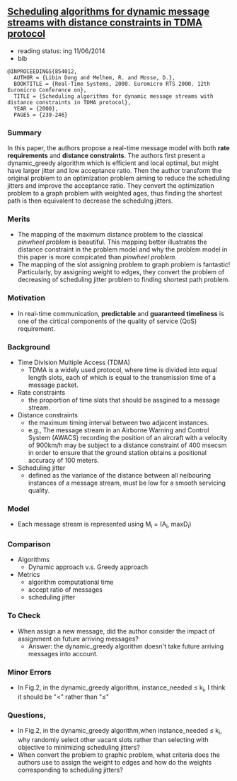 ## [Scheduling algorithms for dynamic message streams with distance constraints in TDMA protocol](http://ieeexplore.ieee.org/xpls/abs_all.jsp?arnumber=854012&tag=1)

- reading status: ing 11/06/2014
- bib
```
@INPROCEEDINGS{854012, 
  AUTHOR = {Libin Dong and Melhem, R. and Mosse, D.}, 
  BOOKTITLE = {Real-Time Systems, 2000. Euromicro RTS 2000. 12th Euromicro Conference on}, 
  TITLE = {Scheduling algorithms for dynamic message streams with distance constraints in TDMA protocol}, 
  YEAR = {2000}, 
  PAGES = {239-246}
```

### Summary
In this paper, the authors propose a real-time message model with both **rate requirements** and **distance constraints**. The authors first present a dynamic\_greedy algorithm which is efficient and local optimal, but might have larger jitter and low acceptance ratio. Then the author transform the original problem to an optimization problem aiming to reduce the scheduling jitters and improve the acceptance ratio. They convert the optimization problem to a graph problem with weighted ages, thus finding the shortest path is then equivalent to decrease the schedulng jitters.


### Merits
- The mapping of the maximum distance problem to the classical *pinwheel problem* is beautiful. This mapping better illustrates the distance constraint in the problem model and why the problem model in this paper is more compicated than *pinwheel problem*.
- The mapping of the slot assigning problem to graph problem is fantastic! Particularly, by assigning weight to edges, they convert the problem of decreasing of scheduling jitter problem to finding shortest path problem. 

### Motivation
- In real-time communication, **predictable** and **guaranteed timeliness** is one of the cirtical components of the quality of service (QoS) requirement.


### Background
- Time Division Multiple Access (TDMA)
  - TDMA is a widely used protocol, where time is divided into equal length slots, each of which is equal to the transmission time of a message packet.
- Rate constraints
  - the proportion of time slots that should be assgined to a message stream.
- Distance constraints
  - the maximum timing interval between two adjacent instances.
  - e.g., The message stream in an Airborne Warning and Control System (AWACS) recording the position of an aircraft with a velocity of 900km/h may be subject to a distance constraint of 400 msecsm in order to ensure that the ground station obtains a positional accuracy of 100 meters.
- Scheduling jitter
  - defined as the variance of the distance between all neibouring instances of a message stream, must be low for a smooth servicing quality.

### Model
- Each message stream is represented using M<sub>i</sub> = (A<sub>i</sub>, maxD<sub>i</sub>)

### Comparison
- Algorithms
  - Dynamic approach v.s. Greedy approach
- Metrics
  - algorithm computational time
  - accept ratio of messages
  - scheduling jitter
  
### To Check
- When assign a new message, did the author consider the impact of assignment on future arriving messages?
  - Answer: the dynamic\_greedy algorithm doesn't take future arriving messages into account.
  
### Minor Errors
- In Fig.2, in the dynamic\_greedy algorithm,  instance\_needed  &le; k<sub>i</sub>, I think it should be "<" rather than "&le;"

### Questions, 
- In Fig.2, in the dynamic\_greedy algorithm,when instance\_needed  &le; k<sub>i</sub>, why randomly select other vacant slots rather than selecting with objective to minimizing scheduling jitters?
- When convert the problem to graphic problem, what criteria does the authors use to assign the weight to edges and how do the weights corresponding to scheduling jitters?
